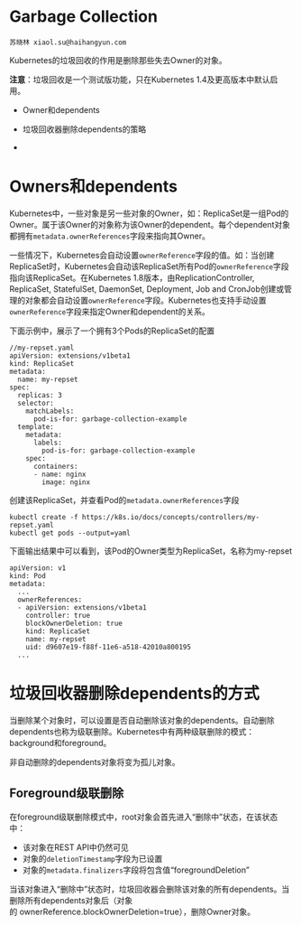 # Garbage Collection

```
苏晓林 xiaol.su@haihangyun.com
```

Kubernetes的垃圾回收的作用是删除那些失去Owner的对象。

**注意**：垃圾回收是一个测试版功能，只在Kubernetes 1.4及更高版本中默认启用。

* Owner和dependents

* 垃圾回收器删除dependents的策略
* 
# Owners和dependents

Kubernetes中，一些对象是另一些对象的Owner，如：ReplicaSet是一组Pod的Owner。属于该Owner的对象称为该Owner的dependent。每个dependent对象都拥有`metadata.ownerReferences`字段来指向其Owner。 

一些情况下，Kubernetes会自动设置`ownerReference`字段的值。如：当创建ReplicaSet时，Kubernetes会自动该ReplicaSet所有Pod的`ownerReference`字段指向该ReplicaSet。在Kubernetes 1.8版本，由ReplicationController, ReplicaSet, StatefulSet, DaemonSet, Deployment, Job and CronJob创建或管理的对象都会自动设置`ownerReference`字段。Kubernetes也支持手动设置`ownerReference`字段来指定Owner和dependent的关系。

下面示例中，展示了一个拥有3个Pods的ReplicaSet的配置

```
//my-repset.yaml
apiVersion: extensions/v1beta1
kind: ReplicaSet
metadata:
  name: my-repset
spec:
  replicas: 3
  selector:
    matchLabels:
      pod-is-for: garbage-collection-example
  template:
    metadata:
      labels:
        pod-is-for: garbage-collection-example
    spec:
      containers:
      - name: nginx
        image: nginx
```

创建该ReplicaSet，并查看Pod的`metadata.ownerReferences`字段

```
kubectl create -f https://k8s.io/docs/concepts/controllers/my-repset.yaml
kubectl get pods --output=yaml
```

下面输出结果中可以看到，该Pod的Owner类型为ReplicaSet，名称为my-repset

```
apiVersion: v1
kind: Pod
metadata:
  ...
  ownerReferences:
  - apiVersion: extensions/v1beta1
    controller: true
    blockOwnerDeletion: true
    kind: ReplicaSet
    name: my-repset
    uid: d9607e19-f88f-11e6-a518-42010a800195
  ...
```

# 垃圾回收器删除dependents的方式

当删除某个对象时，可以设置是否自动删除该对象的dependents。自动删除dependents也称为级联删除。Kubernetes中有两种级联删除的模式：background和foreground。

非自动删除的dependents对象将变为孤儿对象。

## Foreground级联删除

在foreground级联删除模式中，root对象会首先进入“删除中”状态，在该状态中：

* 该对象在REST API中仍然可见
* 对象的`deletionTimestamp`字段为已设置
* 对象的`metadata.finalizers`字段将包含值“foregroundDeletion”

当该对象进入“删除中”状态时，垃圾回收器会删除该对象的所有dependents。当删除所有dependents对象后（对象的 ownerReference.blockOwnerDeletion=true），删除Owner对象。



